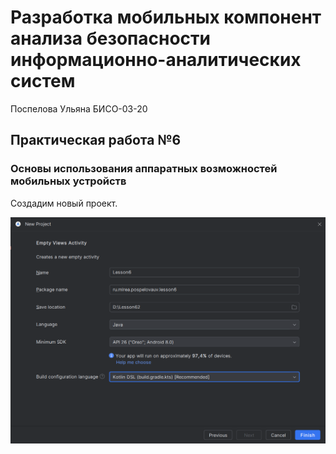 # Разработка мобильных компонент анализа безопасности информационно-аналитических систем

Поспелова Ульяна БИСО-03-20

## Практическая работа №6

### Основы использования аппаратных возможностей мобильных устройств

Создадим новый проект.

![1.png](1.png)

